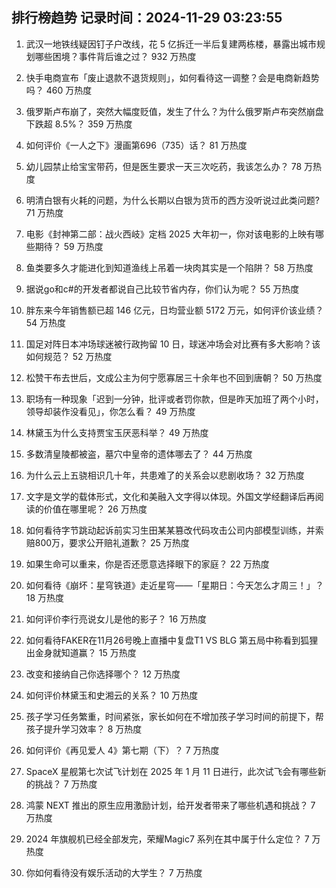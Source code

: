 
## 排行榜趋势 记录时间：2024-11-29 03:23:55
  
  1. 武汉一地铁线疑因钉子户改线，花 5 亿拆迁一半后复建两栋楼，暴露出城市规划哪些困境？事件背后谁之过？ 932 万热度
    
  2. 快手电商宣布「废止退款不退货规则」，如何看待这一调整？会是电商新趋势吗？ 460 万热度
    
  3. 俄罗斯卢布崩了，突然大幅度贬值，发生了什么？为什么俄罗斯卢布突然崩盘下跌超 8.5%？ 359 万热度
    
  4. 如何评价《一人之下》漫画第696（735）话？ 81 万热度
    
  5. 幼儿园禁止给宝宝带药，但是医生要求一天三次吃药，我该怎么办？ 78 万热度
    
  6. 明清白银有火耗的问题，为什么长期以白银为货币的西方没听说过此类问题? 71 万热度
    
  7. 电影《封神第二部：战火西岐》定档 2025 大年初一，你对该电影的上映有哪些期待？ 59 万热度
    
  8. 鱼类要多久才能进化到知道渔线上吊着一块肉其实是一个陷阱？ 58 万热度
    
  9. 据说go和c#的开发者都说自己比较节省内存，你们认为呢？ 55 万热度
    
  10. 胖东来今年销售额已超 146 亿元，日均营业额 5172 万元，如何评价该业绩？ 54 万热度
    
  11. 国足对阵日本冲场球迷被行政拘留 10 日，球迷冲场会对比赛有多大影响？该如何规范？ 52 万热度
    
  12. 松赞干布去世后，文成公主为何宁愿寡居三十余年也不回到唐朝？ 50 万热度
    
  13. 职场有一种现象「迟到一分钟，批评或者罚你款，但是昨天加班了两个小时，领导却装作没看见」，你怎么看？ 49 万热度
    
  14. 林黛玉为什么支持贾宝玉厌恶科举？ 49 万热度
    
  15. 多数清皇陵都被盗，墓穴中皇帝的遗体哪去了？ 44 万热度
    
  16. 为什么云上五骁相识几十年，共患难了的关系会以悲剧收场？ 32 万热度
    
  17. 文字是文学的载体形式，文化和美融入文字得以体现。外国文学经翻译后再阅读的价值在哪里呢？ 26 万热度
    
  18. 如何看待字节跳动起诉前实习生田某某篡改代码攻击公司内部模型训练，并索赔800万，要求公开赔礼道歉？ 25 万热度
    
  19. 如果生命可以重来，你是否还愿意选择眼下的家庭？ 22 万热度
    
  20. 如何看待《崩坏：星穹铁道》走近星穹——「星期日：今天怎么才周三！」？ 18 万热度
    
  21. 如何评价李行亮说女儿是他的影子？ 16 万热度
    
  22. 如何看待FAKER在11月26号晚上直播中复盘T1 VS BLG 第五局中称看到狐狸出金身就知道赢？ 15 万热度
    
  23. 改变和接纳自己你选择哪个？ 12 万热度
    
  24. 如何评价林黛玉和史湘云的关系？ 10 万热度
    
  25. 孩子学习任务繁重，时间紧张，家长如何在不增加孩子学习时间的前提下，帮孩子提升学习效率？ 8 万热度
    
  26. 如何评价《再见爱人 4》第七期（下）？ 7 万热度
    
  27. SpaceX 星舰第七次试飞计划在 2025 年 1 月 11 日进行，此次试飞会有哪些新的挑战？ 7 万热度
    
  28. 鸿蒙 NEXT 推出的原生应用激励计划，给开发者带来了哪些机遇和挑战？ 7 万热度
    
  29. 2024 年旗舰机已经全部发完，荣耀Magic7 系列在其中属于什么定位？ 7 万热度
    
  30. 你如何看待没有娱乐活动的大学生？ 7 万热度
    